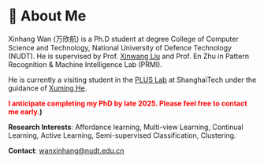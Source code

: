 # 🧐 About Me

Xinhang Wan (万欣航) is a Ph.D student at degree College of Computer Science and Technology, National University of Defence Technology (NUDT). He is supervised by Prof. [Xinwang Liu](https://xinwangliu.github.io/) and Prof. En Zhu in Pattern Recognition & Machine Intelligence Lab (PRMI). 

He is currently a visiting student in the [PLUS Lab](https://plus.sist.shanghaitech.edu.cn/) at ShanghaiTech under the guidance of [Xuming He](https://faculty.sist.shanghaitech.edu.cn/faculty/hexm/index.html).

**<font color="red" bgcolor=grey>I anticipate completing my PhD by late 2025. Please feel free to contact me early.</font>)**


**Research Interests**: Affordance learning, Multi-view Learning, Continual Learning, Active Learning, Semi-supervised Classification, Clustering. 

**Contact**: wanxinhang@nudt.edu.cn
